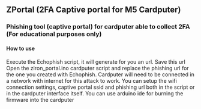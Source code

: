 ## ZPortal (2FA Captive portal for M5 Cardputer)

### Phishing tool (captive portal) for cardputer able to collect 2FA (For educational purposes only)

#### How to use
Execute the Echophish script, it will generate for you an url. Save this url
Open the ziron_portal.ino cardputer script and replace the phishing url for the one you created with Echophish. Cardputer will need to be connected in a network with internet for this attack to work. You can setup the wifi connection settings, captive portal ssid and phishing url both in the script or in the cardputer interface itself. You can use arduino ide for burning the firmware into the cardputer